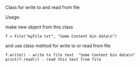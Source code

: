 
Class for write to and read from file
  
  Usage:
  
  make new object from this class
  
    f = File("myFile.txt", "Some Content bin data\n")

  
and use class method for write to or read from file

    f.write() - write to file text  "Some Content bin data\n"
    print(f.read()) - read this text from file
